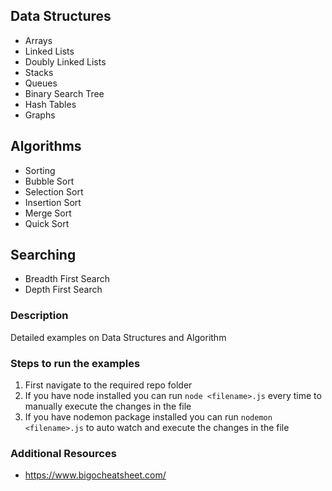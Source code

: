 ## Data Structures

- Arrays
- Linked Lists
- Doubly Linked Lists
- Stacks
- Queues
- Binary Search Tree
- Hash Tables
- Graphs

## Algorithms

- Sorting
- Bubble Sort
- Selection Sort
- Insertion Sort
- Merge Sort
- Quick Sort

## Searching

- Breadth First Search
- Depth First Search

### Description

Detailed examples on Data Structures and Algorithm

### Steps to run the examples

1.  First navigate to the required repo folder
2.  If you have node installed you can run `node <filename>.js` every time to manually execute the changes in the file
3.  If you have nodemon package installed you can run `nodemon <filename>.js` to auto watch and execute the changes in the file

### Additional Resources

- https://www.bigocheatsheet.com/
